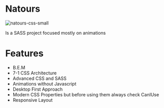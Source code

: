 # Natours
![natours-css-small](https://user-images.githubusercontent.com/91598576/148016016-c87713b1-fe75-473a-b64a-feeda50da3a2.jpg)


Is a SASS project focused mostly on animations

# Features

- B.E.M
- 7-1 CSS Architecture
- Advanced CSS and SASS
- Animations without Javascript
- Desktop First Approach
- Modern CSS Properties but before using them always check CanIUse
- Responsive Layout
